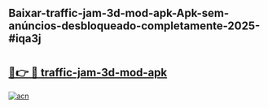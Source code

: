 ## Baixar-traffic-jam-3d-mod-apk-Apk-sem-anúncios-desbloqueado-completamente-2025-#iqa3j

# <h2><a href="https://ainizakaria.my?title=traffic-jam-3d-mod-apk&ref=20M">🔗👉 🔴 traffic-jam-3d-mod-apk</a></h2>

[![acn](https://github.com/user-attachments/assets/0f9c940e-d8b0-45ae-aac7-cd30a18b3e1c)](https://ainizakaria.my?title=traffic-jam-3d-mod-apk&ref=20M)


